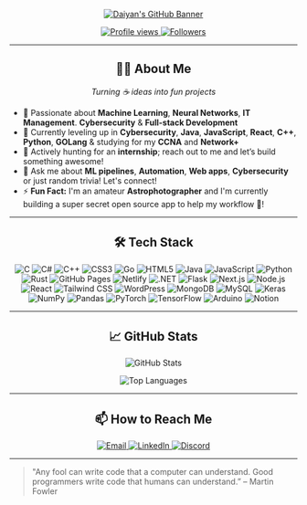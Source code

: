 <!-- HEADER: waving banner via capsule-render -->
<p align="center">
  <a href="https://github.com/MDaiyan-Dev">
    <img 
      src="https://capsule-render.vercel.app/api?type=waving&color=gradient&height=200&section=header&text=Hi!%20I'm%20Daiyan👋&fontSize=60" 
      alt="Daiyan's GitHub Banner" 
    />
  </a>
</p>

<p align="center">
  <a href="https://github.com/MDaiyan-Dev">
    <img src="https://komarev.com/ghpvc/?username=MDaiyan-Dev&color=blue" alt="Profile views"/>
  </a>

  <a href="https://github.com/MDaiyan-Dev?tab=followers">
    <img src="https://img.shields.io/github/followers/MDaiyan-Dev?label=Followers&style=social" alt="Followers"/>
  </a>
</p>

---
<h2 align="center">🧑‍💻 About Me</h2>
<p align="center"><em>Turning ☕️ ideas into fun projects</em></p>

- 🔭 Passionate about **Machine Learning**, **Neural Networks**, **IT Management**. **Cybersecurity** & **Full-stack Development**  
- 🌱 Currently leveling up in **Cybersecurity**, **Java**, **JavaScript**, **React**, **C++**, **Python**, **GOLang** & studying for my **CCNA** and **Network+** 
- 🌟 Actively hunting for an **internship**; reach out to me and let’s build something awesome!  
- 💬 Ask me about **ML pipelines**, **Automation**, **Web apps**, **Cybersecurity** or just random trivia! Let's connect!  
- ⚡ **Fun Fact:** I'm an amateur **Astrophotographer** and I'm currently building a super secret open source app to help my workflow 👀! 
---
<h2 align="center">
🛠️ Tech Stack
</h2>
<p align="center">
  <img src="https://img.shields.io/badge/C-00599C?logo=c&logoColor=white" alt="C"/>
  <img src="https://img.shields.io/badge/C%23-239120?logo=c-sharp&logoColor=white" alt="C#"/>
  <img src="https://img.shields.io/badge/C%2B%2B-00599C?logo=c%2B%2B&logoColor=white" alt="C++"/>
  <img src="https://img.shields.io/badge/CSS3-1572B6?logo=css3&logoColor=white" alt="CSS3"/>
  <img src="https://img.shields.io/badge/Go-00ADD8?logo=go&logoColor=white" alt="Go"/>
  <img src="https://img.shields.io/badge/HTML5-E34F26?logo=html5&logoColor=white" alt="HTML5"/>
  <img src="https://img.shields.io/badge/Java-ED8B00?logo=java&logoColor=white" alt="Java"/>
  <img src="https://img.shields.io/badge/JavaScript-F7DF1E?logo=javascript&logoColor=black" alt="JavaScript"/>
  <img src="https://img.shields.io/badge/Python-3776AB?logo=python&logoColor=white" alt="Python"/>
  <img src="https://img.shields.io/badge/Rust-000000?logo=rust&logoColor=white" alt="Rust"/>

  <img src="https://img.shields.io/badge/GitHub%20Pages-181717?logo=github&logoColor=white" alt="GitHub Pages"/>
  <img src="https://img.shields.io/badge/Netlify-00C7B7?logo=netlify&logoColor=white" alt="Netlify"/>
  <img src="https://img.shields.io/badge/.NET-512BD4?logo=.net&logoColor=white" alt=".NET"/>
  <img src="https://img.shields.io/badge/Flask-000000?logo=flask&logoColor=white" alt="Flask"/>
  <img src="https://img.shields.io/badge/Next.js-000000?logo=next.js&logoColor=white" alt="Next.js"/>
  <img src="https://img.shields.io/badge/Node.js-339933?logo=node.js&logoColor=white" alt="Node.js"/>
  <img src="https://img.shields.io/badge/React-61DAFB?logo=react&logoColor=black" alt="React"/>
  <img src="https://img.shields.io/badge/Tailwind%20CSS-06B6D4?logo=tailwind-css&logoColor=white" alt="Tailwind CSS"/>

  <img src="https://img.shields.io/badge/WordPress-21759B?logo=wordpress&logoColor=white" alt="WordPress"/>
  <img src="https://img.shields.io/badge/MongoDB-47A248?logo=mongodb&logoColor=white" alt="MongoDB"/>
  <img src="https://img.shields.io/badge/MySQL-4479A1?logo=mysql&logoColor=white" alt="MySQL"/>
  <img src="https://img.shields.io/badge/Keras-D00000?logo=keras&logoColor=white" alt="Keras"/>
  <img src="https://img.shields.io/badge/NumPy-013243?logo=numpy&logoColor=white" alt="NumPy"/>
  <img src="https://img.shields.io/badge/Pandas-150458?logo=pandas&logoColor=white" alt="Pandas"/>
  <img src="https://img.shields.io/badge/PyTorch-EE4C2C?logo=pytorch&logoColor=white" alt="PyTorch"/>

  <img src="https://img.shields.io/badge/TensorFlow-FF6F00?logo=tensorflow&logoColor=white" alt="TensorFlow"/>
  <img src="https://img.shields.io/badge/Arduino-00979D?logo=arduino&logoColor=white" alt="Arduino"/>
  <img src="https://img.shields.io/badge/Notion-000000?logo=notion&logoColor=white" alt="Notion"/>
</p>

---
<h2 align="center">
📈 GitHub Stats
</h2>
<p align="center">
  <img src="https://github-readme-stats.vercel.app/api?username=MDaiyan-Dev&show_icons=true&theme=radical&hide_border=true" alt="GitHub Stats"/>
</p>
<p align="center">
 <img src="https://github-readme-stats.vercel.app/api/top-langs/?username=MDaiyan-Dev&layout=compact&theme=radical&hide_border=true" alt="Top Languages"/>
</p>

---

<h2 align="center">
📫 How to Reach Me
</h2>
<p align="center">
  <a href="mailto:daiyan.mohammad.offc@gmail.com">
    <img src="https://img.shields.io/badge/-Email-grey?logo=gmail&logoColor=white" alt="Email"/>
  </a>
  <a href="[https://linkedin.com/in/YOUR_LINKEDIN](https://www.linkedin.com/in/mohammad-daiyan-9b3332216/)" target="_blank">
    <img src="https://img.shields.io/badge/-LinkedIn-blue?logo=linkedin&logoColor=white" alt="LinkedIn"/>
  </a>
  <a href="https://discord.com/users/mdaiyan" target="_blank">
    <img src="https://img.shields.io/badge/-Discord-5865F2?logo=discord&logoColor=white" alt="Discord"/>
  </a>
</p>

---

> "Any fool can write code that a computer can understand. Good programmers write code that humans can understand.” – Martin Fowler  

<!---
SkelpieX/SkelpieX is a ✨ special ✨ repository because its `README.md` (this file) appears on your GitHub profile.
You can click the Preview link to take a look at your changes.
--->
